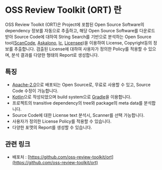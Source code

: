 # OSS Review Toolkit (ORT) 란

OSS Review Toolkit (ORT)은 Project에 포함된 Open Source Software의 dependency 정보를 자동으로 추출하고, 해당 Open Source Software를 다운로드 받아 Source Code에 대하여 String Search를 기반으로 분석하는 Open Source tool([ScanCode](https://github.com/nexB/scancode-toolkit), [Askalono](https://github.com/amzn/askalono), [lc](https://github.com/boyter/lc), [Licensee](https://github.com/benbalter/licensee))을 이용하여 License, Copyright등의 정보를 추출합니다. 검출된 License에 대하여 사용자가 정의한 Policy를 적용할 수 있으며, 분석 결과를 다양한 형태의 Report로 생성합니다.    

## 특징
- [Apache-2.0](https://spdx.org/licenses/Apache-2.0.html)으로 배포되는 Open Source로, 무료로 사용할 수 있고, Source Code 수정이 가능합니다.
- [Kotlin](https://kotlinlang.org/)으로 작성되었으며 build system으로 [Gradle](https://gradle.org/)을 이용합니다.   
- 프로젝트의 transitive dependency의 tree와 package의 meta data를 분석합니다.
- Source Code에 대한 License text 분석시, Scanner를 선택 가능합니다.
- 사용자가 정의한 License Policy를 적용할 수 있습니다.
- 다양한 포맷의 Report를 생성할 수 있습니다.

## 관련 링크
- 배포처 : [https://github.com/oss-review-toolkit/ort](https://github.com/oss-review-toolkit/ort)
